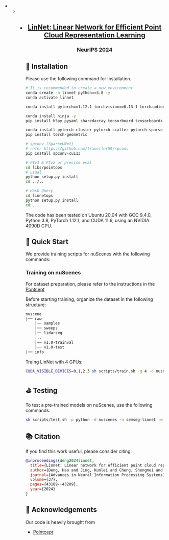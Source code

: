 - - - <h2 align="center">
      <a href="https://neurips.cc/virtual/2024/poster/94253" target="_blank">LinNet: Linear Network for Efficient Point Cloud Representation Learning</a>
      </h2>


      <h3 align="center">
      NeurIPS 2024
      </h3>

      


      ## 🔧  Installation
    
      Please use the following command for installation.
    
      ```bash
      # It is recommended to create a new environment
      conda create -n linnet python==3.8 -y
      conda activate linnet
      
      conda install pytorch==1.12.1 torchvision==0.13.1 torchaudio==0.12.1 cudatoolkit=11.3 -c pytorch -y
      
      conda install ninja -y
      pip install h5py pyyaml sharedarray tensorboard tensorboardx yapf addict einops scipy plyfile termcolor timm
      
      conda install pytorch-cluster pytorch-scatter pytorch-sparse -c pyg -y
      pip install torch-geometric
      
      # spconv (SparseUNet)
      # refer https://github.com/traveller59/spconv
      pip install spconv-cu113
      
      # PTv1 & PTv2 or precise eval
      cd libs/pointops
      # usual
      python setup.py install
      cd ../..
      
      # Hash Query
      cd linnetops
      python setup.py install
      cd ..
      ```
    
      The code has been tested on Ubuntu 20.04 with GCC 9.4.0, Python 3.8, PyTorch 1.12.1, and CUDA 11.6, using an NVIDIA 4090D GPU.


      ## 🚅 Quick Start
      We provide training scripts for nuScenes with the following commands:
    
      ### Training on nuScenes
    
      For dataset preparation, please refer to the instructions in the [Pontcept](https://github.com/Pointcept/Pointcept/blob/e384a8a4cd9f24aeb084740add03a9820c5cb2e8/README.md?plain=1#L408)
    
      Before starting training, organize the dataset in the following structure:
    
      ```bash
      nuscene
      |── raw
          │── samples
          │── sweeps
          │── lidarseg
          ...
          │── v1.0-trainval
          │── v1.0-test
      |── info
      ```
      Traing LinNet with 4 GPUs:
      ```bash
      CUDA_VISIBLE_DEVICES=0,1,2,3 sh scripts/train.sh -g 4 -d nuscenes -c semseg-linnet -n semseg-linnet
      ```


      ## ⛳ Testing
      To test a pre-trained models on nuScenes, use the following commands:
      ```bash
      sh scripts/test.sh -p python -d nuscenes -n semseg-linnet -w model_best -g 1
      ```
    
      ## 📚 Citation
      If you find this work useful, please consider citing:
      ```bibtex
      @inproceedings{deng2024linnet,
        title={Linnet: Linear network for efficient point cloud representation learning},
        author={Deng, Hao and Jing, Kunlei and Cheng, Shengmei and Liu, Cheng and Ru, Jiawei and Bo, Jiang and Wang, Lin},
        journal={Advances in Neural Information Processing Systems},
        volume={37},
        pages={43189--43209},
        year={2024}
      }
      ```
    
      ## 🙏 Acknowledgements
      Our code is heavily brought from
    
      - [Pointcept](https://github.com/Pointcept/Pointcept)

